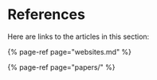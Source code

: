 # References

Here are links to the articles in this section:

{% page-ref page="websites.md" %}

{% page-ref page="papers/" %}



